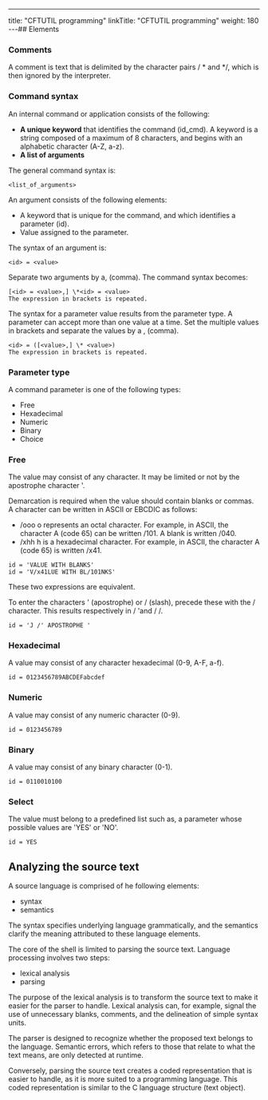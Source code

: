 ---
title: "CFTUTIL programming"
linkTitle: "CFTUTIL programming"
weight: 180
---## Elements

### Comments

A comment is text that is delimited by the character pairs / \* and \*/, which is then ignored by the interpreter.

### Command syntax

An internal command or application consists of the following:

* ****A unique keyword**** that identifies the command (id_cmd). A keyword is a string composed of a maximum of 8 characters, and begins with an alphabetic character (A-Z, a-z).
* ****A list of arguments****

The general command syntax is:

```
<list_of_arguments>
```

An argument consists of the following elements:

* A keyword that is unique for the command, and which identifies a parameter (id).
* Value assigned to the parameter.

The syntax of an argument is:

```
<id> = <value>
```

Separate two arguments by a, (comma). The command syntax becomes:

```
[<id> = <value>,] \*<id> = <value>
The expression in brackets is repeated.
```

The syntax for a parameter value results from the parameter type. A parameter can accept more than one value at a time. Set the multiple values in brackets and separate the values by a , (comma).

```
<id> = ([<value>,] \* <value>)
The expression in brackets is repeated.
```

### Parameter type

A command parameter is one of the following types:

* Free
* Hexadecimal
* Numeric
* Binary
* Choice

### Free

The value may consist of any character. It may be limited or not by the apostrophe character '.

Demarcation is required when the value should contain blanks or commas. A character can be written in ASCII or EBCDIC as follows:

* /ooo o represents an octal character. For example, in ASCII, the character A (code 65) can be written /101. A blank is written /040.
* /xhh h is a hexadecimal character. For example, in ASCII, the character A (code 65) is written /x41.

```
id = 'VALUE WITH BLANKS'
id = 'V/x41LUE WITH BL/101NKS'
```

These two expressions are equivalent.

To enter the characters ' (apostrophe) or / (slash), precede these with the / character. This results respectively in / 'and / /.

```
id = 'J /' APOSTROPHE '
```

### Hexadecimal

A value may consist of any character hexadecimal (0-9, A-F, a-f).

```
id = 0123456789ABCDEFabcdef
```

### Numeric

A value may consist of any numeric character (0-9).

```
id = 0123456789
```

### Binary

A value may consist of any binary character (0-1).

```
id = 0110010100
```

### Select

The value must belong to a predefined list such as, a parameter whose possible values ​​are 'YES' or 'NO'.

```
id = YES
```

## Analyzing the source text

A source language is comprised of he following elements:

* syntax
* semantics

The syntax specifies underlying language grammatically, and the semantics clarify the meaning attributed to these language elements.

The core of the shell is limited to parsing the source text. Language processing involves two steps:

* lexical analysis
* parsing

The purpose of the lexical analysis is to transform the source text to make it easier for the parser to handle. Lexical analysis can, for example, signal the use of unnecessary blanks, comments, and the delineation of simple syntax units.

The parser is designed to recognize whether the proposed text belongs to the language. Semantic errors, which refers to those that relate to what the text means, are only detected at runtime.

Conversely, parsing the source text creates a coded representation that is easier to handle, as it is more suited to a programming language. This coded representation is similar to the C language structure (text object).
